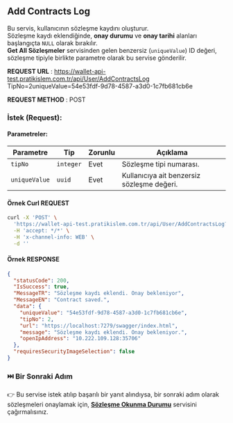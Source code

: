 ## Add Contracts Log

Bu servis, kullanıcının sözleşme kaydını oluşturur.  
Sözleşme kaydı eklendiğinde, **onay durumu** ve **onay tarihi** alanları başlangıçta `NULL` olarak bırakılır.  
**Get All Sözleşmeler** servisinden gelen benzersiz (`uniqueValue`) ID değeri, sözleşme tipiyle birlikte parametre olarak bu servise gönderilir.  

**REQUEST URL** : https://wallet-api-test.pratikislem.com.tr/api/User/AddContractsLog TipNo=2uniqueValue=54e53fdf-9d78-4587-a3d0-1c7fb681cb6e

**REQUEST METHOD** : POST

### İstek (Request):

#### Parametreler:

| Parametre | Tip      | Zorunlu | Açıklama                                  |
|-----------|---------|---------|---------------------------------|
| `tipNo`   | `integer` | Evet    | Sözleşme tipi numarası. |
| `uniqueValue`| `uuid` | Evet    | Kullanıcıya ait benzersiz sözleşme değeri.|

#### Örnek Curl REQUEST

```bash
curl -X 'POST' \
  'https://wallet-api-test.pratikislem.com.tr/api/User/AddContractsLog?TipNo=2&uniqueValue=54e53fdf-9d78-4587-a3d0-1c7fb681cb6e' \
  -H 'accept: */*' \
  -H 'x-channel-info: WEB' \
  -d ''
```

#### Örnek RESPONSE

```json
{
  "statusCode": 200,
  "IsSuccess": true,
  "MessageTR": "Sözleşme kaydı eklendi. Onay bekleniyor",
  "MessageEN": "Contract saved.",
  "data": {
    "uniqueValue": "54e53fdf-9d78-4587-a3d0-1c7fb681cb6e",
    "tipNo": 2,
    "url": "https://localhost:7279/swagger/index.html",
    "message": "Sözleşme kaydı eklendi. Onay bekleniyor.",
    "openIpAddress": "10.222.109.128:35706"
  },
  "requiresSecurityImageSelection": false
}

```
### ⏭️ **Bir Sonraki Adım**  
👉 Bu servise istek atılıp başarılı bir yanıt alındıysa, bir sonraki adım olarak sözleşmeleri onaylamak için, <a href="#" onclick="loadMarkdown('docs/confirm-contract-if-opened.md')"><strong>Sözleşme Okunma Durumu</strong></a> servisini çağırmalısınız.

